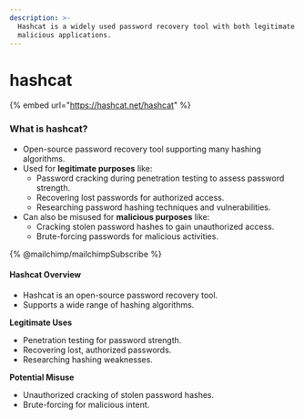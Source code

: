 ```yaml
---
description: >-
  Hashcat is a widely used password recovery tool with both legitimate and
  malicious applications.
---
```


# hashcat

{% embed url="https://hashcat.net/hashcat" %}

### **What is hashcat?**

* Open-source password recovery tool supporting many hashing algorithms.
* Used for **legitimate purposes** like:
  * Password cracking during penetration testing to assess password strength.
  * Recovering lost passwords for authorized access.
  * Researching password hashing techniques and vulnerabilities.
* Can also be misused for **malicious purposes** like:
  * Cracking stolen password hashes to gain unauthorized access.
  * Brute-forcing passwords for malicious activities.



{% @mailchimp/mailchimpSubscribe %}

#### Hashcat Overview

* Hashcat is an open-source password recovery tool.
* Supports a wide range of hashing algorithms.

**Legitimate Uses**

* Penetration testing for password strength.
* Recovering lost, authorized passwords.
* Researching hashing weaknesses.

**Potential Misuse**

* Unauthorized cracking of stolen password hashes.
* Brute-forcing for malicious intent.
